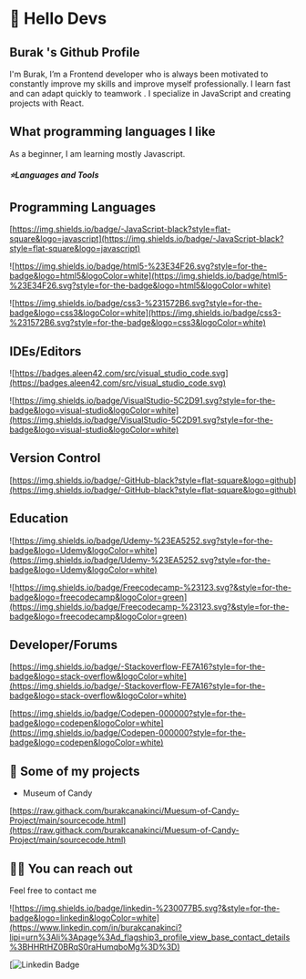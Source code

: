 # 🚀 Hello Devs

## Burak 's Github Profile

I'm Burak, I’m a Frontend developer who is always been motivated to constantly improve my skills and improve myself professionally.
I learn fast and can adapt quickly to teamwork . I specialize in JavaScript and creating projects with React.

## What programming languages I like

As a beginner, I am learning mostly Javascript.

<h5>⭐Languages and Tools</h5>

## Programming Languages

[https://img.shields.io/badge/-JavaScript-black?style=flat-square&logo=javascript](https://img.shields.io/badge/-JavaScript-black?style=flat-square&logo=javascript)

![https://img.shields.io/badge/html5-%23E34F26.svg?style=for-the-badge&logo=html5&logoColor=white](https://img.shields.io/badge/html5-%23E34F26.svg?style=for-the-badge&logo=html5&logoColor=white)

![https://img.shields.io/badge/css3-%231572B6.svg?style=for-the-badge&logo=css3&logoColor=white](https://img.shields.io/badge/css3-%231572B6.svg?style=for-the-badge&logo=css3&logoColor=white)

## IDEs/Editors

![https://badges.aleen42.com/src/visual_studio_code.svg](https://badges.aleen42.com/src/visual_studio_code.svg)

![https://img.shields.io/badge/VisualStudio-5C2D91.svg?style=for-the-badge&logo=visual-studio&logoColor=white](https://img.shields.io/badge/VisualStudio-5C2D91.svg?style=for-the-badge&logo=visual-studio&logoColor=white)

## Version Control

[https://img.shields.io/badge/-GitHub-black?style=flat-square&logo=github](https://img.shields.io/badge/-GitHub-black?style=flat-square&logo=github)

## Education

![https://img.shields.io/badge/Udemy-%23EA5252.svg?style=for-the-badge&logo=Udemy&logoColor=white](https://img.shields.io/badge/Udemy-%23EA5252.svg?style=for-the-badge&logo=Udemy&logoColor=white)

![https://img.shields.io/badge/Freecodecamp-%23123.svg?&style=for-the-badge&logo=freecodecamp&logoColor=green](https://img.shields.io/badge/Freecodecamp-%23123.svg?&style=for-the-badge&logo=freecodecamp&logoColor=green)

## Developer/Forums

[https://img.shields.io/badge/-Stackoverflow-FE7A16?style=for-the-badge&logo=stack-overflow&logoColor=white](https://img.shields.io/badge/-Stackoverflow-FE7A16?style=for-the-badge&logo=stack-overflow&logoColor=white)

[https://img.shields.io/badge/Codepen-000000?style=for-the-badge&logo=codepen&logoColor=white](https://img.shields.io/badge/Codepen-000000?style=for-the-badge&logo=codepen&logoColor=white)

## 🥳 Some of my projects

- Museum of Candy

[https://raw.githack.com/burakcanakinci/Muesum-of-Candy-Project/main/sourcecode.html](https://raw.githack.com/burakcanakinci/Muesum-of-Candy-Project/main/sourcecode.html)

## 🤙🏻 You can reach out

Feel free to contact me

![https://img.shields.io/badge/linkedin-%230077B5.svg?&style=for-the-badge&logo=linkedin&logoColor=white](https://www.linkedin.com/in/burakcanakinci?lipi=urn%3Ali%3Apage%3Ad_flagship3_profile_view_base_contact_details%3BHHRtHZ0BRqS0raHumqboMg%3D%3D)

[![Linkedin Badge](https://www.linkedin.com/in/burakcanakinci?lipi=urn%3Ali%3Apage%3Ad_flagship3_profile_view_base_contact_details%3BNxHl3gzNRf6vjSiN%2BQDNJg%3D%3D)
